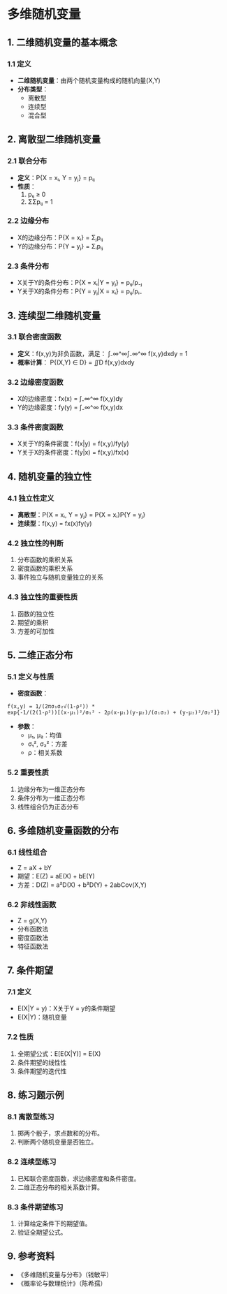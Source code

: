 # 多维随机变量

## 1. 二维随机变量的基本概念

### 1.1 定义
- **二维随机变量**：由两个随机变量构成的随机向量(X,Y)
- **分布类型**：
  - 离散型
  - 连续型
  - 混合型

## 2. 离散型二维随机变量

### 2.1 联合分布
- **定义**：P{X = xᵢ, Y = yⱼ} = pᵢⱼ
- **性质**：
  1. pᵢⱼ ≥ 0
  2. ΣΣpᵢⱼ = 1

### 2.2 边缘分布
- X的边缘分布：P{X = xᵢ} = Σⱼpᵢⱼ
- Y的边缘分布：P{Y = yⱼ} = Σᵢpᵢⱼ

### 2.3 条件分布
- X关于Y的条件分布：P{X = xᵢ|Y = yⱼ} = pᵢⱼ/p₋ⱼ
- Y关于X的条件分布：P{Y = yⱼ|X = xᵢ} = pᵢⱼ/pᵢ₋

## 3. 连续型二维随机变量

### 3.1 联合密度函数
- **定义**：f(x,y)为非负函数，满足：
  ∫₋∞^∞∫₋∞^∞ f(x,y)dxdy = 1
- **概率计算**：
  P{(X,Y) ∈ D} = ∬D f(x,y)dxdy

### 3.2 边缘密度函数
- X的边缘密度：fx(x) = ∫₋∞^∞ f(x,y)dy
- Y的边缘密度：fy(y) = ∫₋∞^∞ f(x,y)dx

### 3.3 条件密度函数
- X关于Y的条件密度：f(x|y) = f(x,y)/fy(y)
- Y关于X的条件密度：f(y|x) = f(x,y)/fx(x)

## 4. 随机变量的独立性

### 4.1 独立性定义
- **离散型**：P{X = xᵢ, Y = yⱼ} = P{X = xᵢ}P{Y = yⱼ}
- **连续型**：f(x,y) = fx(x)fy(y)

### 4.2 独立性的判断
1. 分布函数的乘积关系
2. 密度函数的乘积关系
3. 事件独立与随机变量独立的关系

### 4.3 独立性的重要性质
1. 函数的独立性
2. 期望的乘积
3. 方差的可加性

## 5. 二维正态分布

### 5.1 定义与性质
- **密度函数**：
```
f(x,y) = 1/(2πσ₁σ₂√(1-ρ²)) * 
exp{-1/(2(1-ρ²))[(x-μ₁)²/σ₁² - 2ρ(x-μ₁)(y-μ₂)/(σ₁σ₂) + (y-μ₂)²/σ₂²]}
```
- **参数**：
  - μ₁, μ₂：均值
  - σ₁², σ₂²：方差
  - ρ：相关系数

### 5.2 重要性质
1. 边缘分布为一维正态分布
2. 条件分布为一维正态分布
3. 线性组合仍为正态分布

## 6. 多维随机变量函数的分布

### 6.1 线性组合
- Z = aX + bY
- 期望：E(Z) = aE(X) + bE(Y)
- 方差：D(Z) = a²D(X) + b²D(Y) + 2abCov(X,Y)

### 6.2 非线性函数
- Z = g(X,Y)
- 分布函数法
- 密度函数法
- 特征函数法

## 7. 条件期望

### 7.1 定义
- E(X|Y = y)：X关于Y = y的条件期望
- E(X|Y)：随机变量

### 7.2 性质
1. 全期望公式：E[E(X|Y)] = E(X)
2. 条件期望的线性性
3. 条件期望的迭代性

## 8. 练习题示例

### 8.1 离散型练习
1. 掷两个骰子，求点数和的分布。
2. 判断两个随机变量是否独立。

### 8.2 连续型练习
1. 已知联合密度函数，求边缘密度和条件密度。
2. 二维正态分布的相关系数计算。

### 8.3 条件期望练习
1. 计算给定条件下的期望值。
2. 验证全期望公式。

## 9. 参考资料
- 《多维随机变量与分布》（钱敏平）
- 《概率论与数理统计》（陈希孺）
